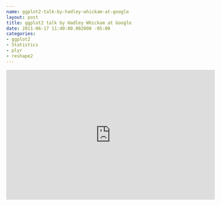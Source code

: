 ```yaml
--- 
name: ggplot2-talk-by-hadley-whickam-at-google
layout: post
title: ggplot2 talk by Hadley Whickam at Google
date: 2011-06-17 11:40:00.002000 -05:00
categories: 
- ggplot2
- Statistics
- plyr
- reshape2
---
```

<iframe allowfullscreen="" frameborder="0" height="349" src="http://www.youtube.com/embed/TaxJwC_MP9Q" width="560"></iframe>
